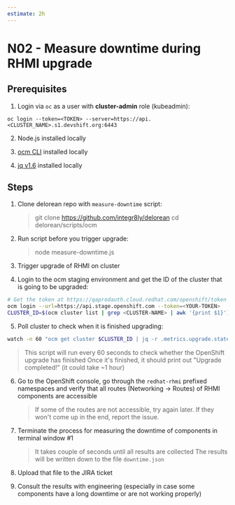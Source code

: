 ```yaml
---
estimate: 2h
---
```


# N02 - Measure downtime during RHMI upgrade

## Prerequisites

1. Login via `oc` as a user with **cluster-admin** role (kubeadmin):

```
oc login --token=<TOKEN> --server=https://api.<CLUSTER_NAME>.s1.devshift.org:6443
```

2. Node.js installed locally

3. [ocm CLI](https://github.com/openshift-online/ocm-cli/releases) installed locally

4. [jq v1.6](https://github.com/stedolan/jq/releases) installed locally

## Steps

1. Clone delorean repo with `measure-downtime` script:

   > git clone https://github.com/integr8ly/delorean
   > cd delorean/scripts/ocm

2. Run script before you trigger upgrade:

   > node measure-downtime.js

3. Trigger upgrade of RHMI on cluster

4. Login to the ocm staging environment and get the ID of the cluster that is going to be upgraded:

```bash
# Get the token at https://qaprodauth.cloud.redhat.com/openshift/token
ocm login --url=https://api.stage.openshift.com --token=<YOUR-TOKEN>
CLUSTER_ID=$(ocm cluster list | grep <CLUSTER-NAME> | awk '{print $1}')
```

5. Poll cluster to check when it is finished upgrading:

```bash
watch -n 60 "ocm get cluster $CLUSTER_ID | jq -r .metrics.upgrade.state | grep -q completed && echo 'Upgrade completed\!'"
```

> This script will run every 60 seconds to check whether the OpenShift upgrade has finished
> Once it's finished, it should print out "Upgrade completed!" (it could take ~1 hour)

6. Go to the OpenShift console, go through the `redhat-rhmi` prefixed namespaces and verify that all routes (Networking -> Routes) of RHMI components are accessible

   > If some of the routes are not accessible, try again later. If they won't come up in the end, report the issue.

7. Terminate the process for measuring the downtime of components in terminal window #1

   > It takes couple of seconds until all results are collected
   > The results will be written down to the file `downtime.json`

8. Upload that file to the JIRA ticket

9. Consult the results with engineering (especially in case some components have a long downtime or are not working properly)
